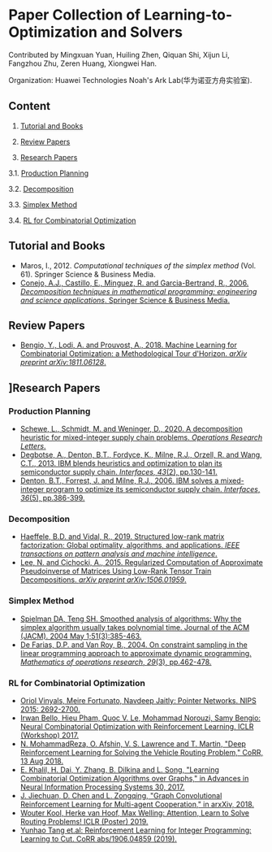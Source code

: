 # Paper Collection of Learning-to-Optimization and Solvers

Contributed by Mingxuan Yuan, Huiling Zhen, Qiquan Shi, Xijun Li, Fangzhou Zhu, Zeren Huang, Xiongwei Han.

Organization: Huawei Technologies Noah's Ark Lab(华为诺亚方舟实验室).

## Content

1. [Tutorial and Books](#tutorial-and-books)

2. [Review Papers](#review-papers)

3. [Research Papers](#research-papers)

  3.1. [Production Planning](#production-planning)

  3.2. [Decomposition](#decomposition)

  3.3. [Simplex Method](#simplex-method)

  3.4. [RL for Combinatorial Optimization](#rl-for-combinatorial-optimization)

## <span id="tutorial-and-books">Tutorial and Books</span>

* Maros, I., 2012. *Computational techniques of the simplex method* (Vol. 61). Springer Science & Business Media.
* [Conejo, A.J., Castillo, E., Minguez, R. and Garcia-Bertrand, R., 2006. *Decomposition techniques in mathematical programming: engineering and science applications*. Springer Science & Business Media.](https://books.google.com.sg/books?hl=en&lr=&id=gdJDAAAAQBAJ&oi=fnd&pg=PA3&dq=Decomposition_Techniques_in_Mathematical_Programming_Engineering_and_Science_Applications&ots=rQIhXC0jA6&sig=jWoTKaiXhL0rGkubBtwnHgJEnVc&redir_esc=y#v=onepage&q=Decomposition_Techniques_in_Mathematical_Programming_Engineering_and_Science_Applications&f=false)

## <span id="review-papers">Review Papers</span>

* [Bengio, Y., Lodi, A. and Prouvost, A., 2018. Machine Learning for Combinatorial Optimization: a Methodological Tour d'Horizon. *arXiv preprint arXiv:1811.06128*.](https://arxiv.org/abs/1811.06128)

## <span id="research-papers">]Research Papers</span>

### <span id="production-planning">Production Planning</span>

* [Schewe, L., Schmidt, M. and Weninger, D., 2020. A decomposition heuristic for mixed-integer supply chain problems. *Operations Research Letters*.](https://www.sciencedirect.com/science/article/pii/S0167637720300249)
* [Degbotse, A., Denton, B.T., Fordyce, K., Milne, R.J., Orzell, R. and Wang, C.T., 2013. IBM blends heuristics and optimization to plan its semiconductor supply chain. *Interfaces*, *43*(2), pp.130-141.](https://pubsonline.informs.org/doi/abs/10.1287/inte.1120.0642)
* [Denton, B.T., Forrest, J. and Milne, R.J., 2006. IBM solves a mixed-integer program to optimize its semiconductor supply chain. *Interfaces*, *36*(5), pp.386-399.](https://pubsonline.informs.org/doi/abs/10.1287/inte.1060.0238)

### <span id="decomposition">Decomposition</span>

* [Haeffele, B.D. and Vidal, R., 2019. Structured low-rank matrix factorization: Global optimality, algorithms, and applications. *IEEE transactions on pattern analysis and machine intelligence*.](https://ieeexplore.ieee.org/abstract/document/8643982/)
* [Lee, N. and Cichocki, A., 2015. Regularized Computation of Approximate Pseudoinverse of Matrices Using Low-Rank Tensor Train Decompositions. *arXiv preprint arXiv:1506.01959*.](https://www.researchgate.net/profile/Andrzej_Cichocki2/publication/277895438_Regularized_Computation_of_Approximate_Pseudoinverse_of_Matrices_Using_Low-Rank_Tensor_Train_Decompositions/links/566803da08aea62726ef7352.pdf)

### <span id="simplex-method">Simplex Method</span>

* [Spielman DA, Teng SH. Smoothed analysis of algorithms: Why the simplex algorithm usually takes polynomial time. Journal of the ACM (JACM). 2004 May 1;51(3):385-463.](https://arxiv.org/abs/cs/0111050)
* [De Farias, D.P. and Van Roy, B., 2004. On constraint sampling in the linear programming approach to approximate dynamic programming. *Mathematics of operations research*, *29*(3), pp.462-478.](https://pubsonline.informs.org/doi/abs/10.1287/moor.1040.0094)

### <span id="rl-for-combinatorial-optimization">RL for Combinatorial Optimization</span>
* [Oriol Vinyals, Meire Fortunato, Navdeep Jaitly: Pointer Networks. NIPS 2015: 2692-2700.](https://arxiv.org/abs/1506.03134)
* [Irwan Bello, Hieu Pham, Quoc V. Le, Mohammad Norouzi, Samy Bengio: Neural Combinatorial Optimization with Reinforcement Learning. ICLR (Workshop) 2017.](https://arxiv.org/abs/1611.09940)
* [N. MohammadReza, O. Afshin, V. S. Lawrence and T. Martin, "Deep Reinforcement Learning for Solving the Vehicle Routing Problem," CoRR, 13 Aug 2018.](https://arxiv.org/abs/1802.04240v1)
* [E. Khalil, H. Dai, Y. Zhang, B. Dilkina and L. Song, "Learning Combinatorial Optimization Algorithms over Graphs," in Advances in Neural Information Processing Systems 30, 2017.](https://arxiv.org/abs/1704.01665) 
* [J. Jiechuan, D. Chen and L. Zongqing, "Graph Convolutional Reinforcement Learning for Multi-agent Cooperation," in arxXiv, 2018.](https://arxiv.org/abs/1810.09202v1) 
* [Wouter Kool, Herke van Hoof, Max Welling: Attention, Learn to Solve Routing Problems! ICLR (Poster) 2019.](https://arxiv.org/abs/1803.08475v3) 
* [Yunhao Tang et.al: Reinforcement Learning for Integer Programming: Learning to Cut. CoRR abs/1906.04859 (2019).](https://arxiv.org/abs/1906.04859) 
